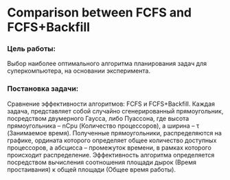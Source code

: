 # Comparison between FCFS and FCFS+Backfill
### Цель работы: 
Выбор наиболее оптимального алгоритма планирования задач для суперкомпьютера, на основании эксперимента.
### Постановка задачи:
Сравнение эффективности алгоритмов: FCFS и FCFS+Backfill.
Каждая задача, представляет собой случайно сгенерированный прямоугольник, посредством двумерного Гаусса, либо Пуассона, где высота прямоугольника – nCpu (Количество процессоров), а ширина – τ (Занимаемое время). Полученные прямоугольники, распределяются на графике, ордината которого определяет общее количество доступных процессоров, а абсцисса – промежуток времени, в рамках которого происходит распределение.
Эффективность алгоритма определяется посредством вычисления соотношения площади дырок (Время простаивания) к общей площади (Общее время работы).

